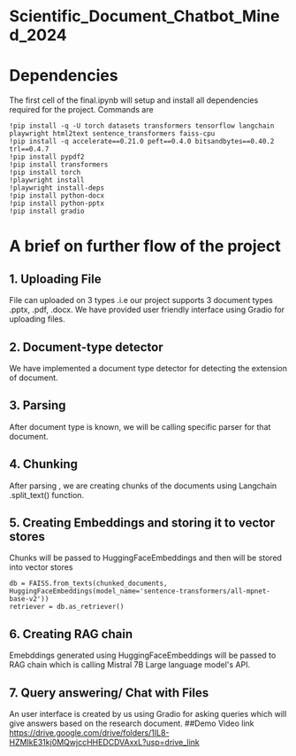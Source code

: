 # Scientific_Document_Chatbot_Mined_2024
# Dependencies
The first cell of the final.ipynb will setup and install all dependencies required for the project.
Commands are
```
!pip install -q -U torch datasets transformers tensorflow langchain playwright html2text sentence_transformers faiss-cpu
!pip install -q accelerate==0.21.0 peft==0.4.0 bitsandbytes==0.40.2 trl==0.4.7
!pip install pypdf2
!pip install transformers
!pip install torch
!playwright install
!playwright install-deps
!pip install python-docx
!pip install python-pptx
!pip install gradio
```
# A brief on further flow of the project
## 1. Uploading File
File can uploaded on 3 types .i.e our project supports 3 document types .pptx, .pdf, .docx.
We have provided user friendly interface using Gradio for uploading files.
## 2. Document-type detector
We have implemented a document type detector for detecting the extension of document.
## 3. Parsing
After document type is known, we will be calling specific parser for that document.
## 4. Chunking
After parsing , we are creating chunks of the documents using Langchain .split_text() function.
## 5. Creating Embeddings and storing it to vector stores
Chunks will be passed to HuggingFaceEmbeddings and then will be stored into vector stores
```
db = FAISS.from_texts(chunked_documents, HuggingFaceEmbeddings(model_name='sentence-transformers/all-mpnet-base-v2'))
retriever = db.as_retriever()
```
## 6. Creating RAG chain
Emebddings generated using HuggingFaceEmbeddings will be passed to RAG chain which is calling Mistral 7B Large language model's API.
## 7. Query answering/ Chat with Files
An user interface is created by us using Gradio for asking queries which will give answers based on the research document.
##Demo Video link
https://drive.google.com/drive/folders/1IL8-HZMIkE31kj0MQwjccHHEDCDVAxxL?usp=drive_link
